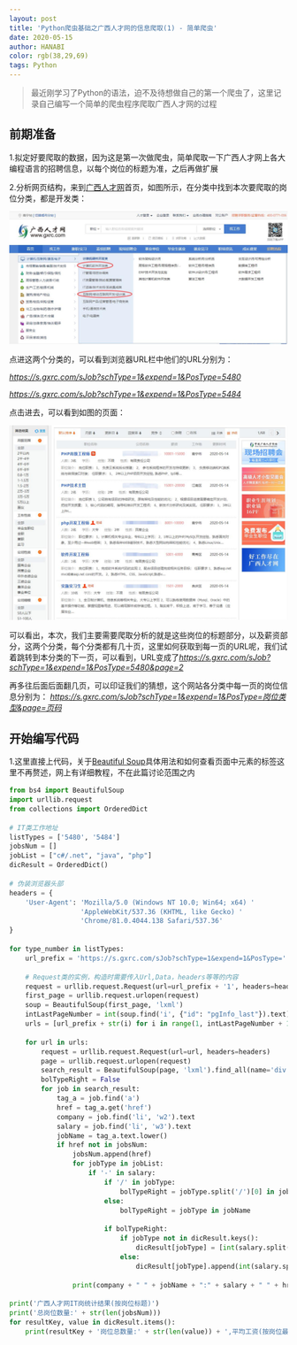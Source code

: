 ```yaml
---
layout: post
title: 'Python爬虫基础之广西人才网的信息爬取(1) - 简单爬虫'
date: 2020-05-15
author: HANABI
color: rgb(38,29,69)
tags: Python
---
```

> 最近刚学习了Python的语法，迫不及待想做自己的第一个爬虫了，这里记录自己编写一个简单的爬虫程序爬取广西人才网的过程

## 前期准备

1.拟定好要爬取的数据，因为这是第一次做爬虫，简单爬取一下广西人才网上各大编程语言的招聘信息，以每个岗位的标题为准，之后再做扩展

2.分析网页结构，来到[广西人才网](https://www.gxrc.com/)首页，如图所示，在分类中找到本次要爬取的岗位分类，都是开发类：

![](/assets/img/gxrc_1.jpg)

点进这两个分类的，可以看到浏览器URL栏中他们的URL分别为：

*https://s.gxrc.com/sJob?schType=1&expend=1&PosType=5480*

*https://s.gxrc.com/sJob?schType=1&expend=1&PosType=5484*

点击进去，可以看到如图的页面：

![](/assets/img/gxrc_2.jpg)

可以看出，本次，我们主要需要爬取分析的就是这些岗位的标题部分，以及薪资部分，这两个分类，每个分类都有几十页，这里如何获取到每一页的URL呢，我们试着跳转到本分类的下一页，可以看到，URL变成了*https://s.gxrc.com/sJob?schType=1&expend=1&PosType=5480&page=2*

再多往后面后面翻几页，可以印证我们的猜想，这个网站各分类中每一页的岗位信息分别为：
*https://s.gxrc.com/sJob?schType=1&expend=1&PosType=岗位类型&page=页码*


## 开始编写代码

1.这里直接上代码，关于[Beautiful Soup](https://www.crummy.com/software/BeautifulSoup/bs4/doc.zh/)具体用法和如何查看页面中元素的标签这里不再赘述，网上有详细教程，不在此篇讨论范围之内

```python 
from bs4 import BeautifulSoup
import urllib.request
from collections import OrderedDict

# IT类工作地址
listTypes = ['5480', '5484']
jobsNum = []
jobList = ["c#/.net", "java", "php"]
dicResult = OrderedDict()

# 伪装浏览器头部
headers = {
    'User-Agent': 'Mozilla/5.0 (Windows NT 10.0; Win64; x64) '
                  'AppleWebKit/537.36 (KHTML, like Gecko) '
                  'Chrome/81.0.4044.138 Safari/537.36'
}

for type_number in listTypes:
    url_prefix = 'https://s.gxrc.com/sJob?schType=1&expend=1&PosType=' + type_number + '&page='

    # Request类的实例，构造时需要传入Url,Data，headers等等的内容
    request = urllib.request.Request(url=url_prefix + '1', headers=headers)
    first_page = urllib.request.urlopen(request)
    soup = BeautifulSoup(first_page, 'lxml')
    intLastPageNumber = int(soup.find('i', {"id": "pgInfo_last"}).text)
    urls = [url_prefix + str(i) for i in range(1, intLastPageNumber + 1)]

    for url in urls:
        request = urllib.request.Request(url=url, headers=headers)
        page = urllib.request.urlopen(request)
        search_result = BeautifulSoup(page, 'lxml').find_all(name='div', attrs='rlOne')
        bolTypeRight = False
        for job in search_result:
            tag_a = job.find('a')
            href = tag_a.get('href')
            company = job.find('li', 'w2').text
            salary = job.find('li', 'w3').text
            jobName = tag_a.text.lower()
            if href not in jobsNum:
                jobsNum.append(href)
                for jobType in jobList:
                    if '-' in salary:
                        if '/' in jobType:
                            bolTypeRight = jobType.split('/')[0] in jobName or jobType.split('/')[1] in jobName
                        else:
                            bolTypeRight = jobType in jobName

                        if bolTypeRight:
                            if jobType not in dicResult.keys():
                                dicResult[jobType] = [int(salary.split('-')[0])]
                            else:
                                dicResult[jobType].append(int(salary.split('-')[0]))

                print(company + " " + jobName + ":" + salary + " " + href)

print('广西人才网IT岗统计结果(按岗位标题)')
print('总岗位数量:' + str(len(jobsNum)))
for resultKey, value in dicResult.items():
    print(resultKey + '岗位总数量:' + str(len(value)) + ',平均工资(按岗位最低工资为准):' + str(sum(value) / len(value)))
```

